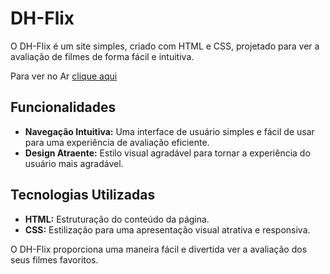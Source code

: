 # DH-Flix

O DH-Flix é um site simples, criado com HTML e CSS, projetado para ver a avaliação de filmes de forma fácil e intuitiva.

Para ver no Ar [clique aqui](https://juanfariasdev.github.io/DH-Flix/) 

## Funcionalidades

- **Navegação Intuitiva:** Uma interface de usuário simples e fácil de usar para uma experiência de avaliação eficiente.
- **Design Atraente:** Estilo visual agradável para tornar a experiência do usuário mais agradável.

## Tecnologias Utilizadas

- **HTML:** Estruturação do conteúdo da página.
- **CSS:** Estilização para uma apresentação visual atrativa e responsiva.

O DH-Flix proporciona uma maneira fácil e divertida ver a avaliação dos seus filmes favoritos.
